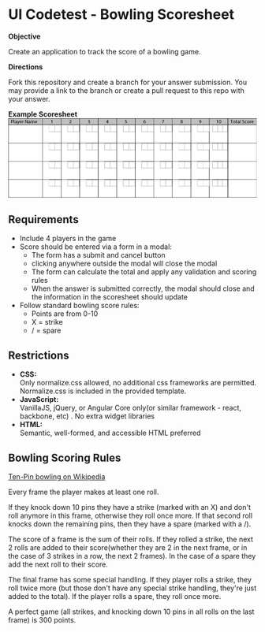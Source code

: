 # UI Codetest - Bowling Scoresheet

__Objective__

Create an application to track the score of a bowling game.

__Directions__

Fork this repository and create a branch for your answer submission. You may provide a link to the branch or create a pull request to this repo with your answer.

__Example Scoresheet__
![Scoresheet example](scoresheet.png)

## Requirements
- Include 4 players in the game
- Score should be entered via a form in a modal:
  - The form has a submit and cancel button
  - clicking anywhere outside the modal will close the modal
  - The form can calculate the total and apply any validation and scoring rules
  - When the answer is submitted correctly, the modal should close and the information in the scoresheet should update
- Follow standard bowling score rules:
  - Points are from 0-10
  - X = strike
  - / = spare

## Restrictions

  - __CSS:__ <br />Only normalize.css allowed, no additional css frameworks are permitted. Normalize.css is included in the provided template.
  - __JavaScript:__ <br />VanillaJS, jQuery, or Angular Core only(or similar framework - react, backbone, etc) . No extra widget libraries
  - __HTML:__ <br />Semantic, well-formed, and accessible HTML preferred

## Bowling Scoring Rules

[Ten-Pin bowling on Wikipedia](https://en.wikipedia.org/wiki/Ten-pin_bowling)

Every frame the player makes at least one roll.

If they knock down 10 pins they have a strike (marked with an X) and don't roll anymore in this frame, otherwise they roll once more. If that second roll knocks down the remaining pins, then they have a spare (marked with a /).

The score of a frame is the sum of their rolls. If they rolled a strike, the next 2 rolls are added to their score(whether they are 2 in the next frame, or in the case of 3 strikes in a row, the next 2 frames). In the case of a spare
they add the next roll to their score.

The final frame has some special handling. If they player rolls a strike, they roll twice more (but those don't have any special strike handling, they're just added to the total). If the player rolls a spare, they roll once more.

A perfect game (all strikes, and knocking down 10 pins in all rolls on the last frame) is 300 points.

